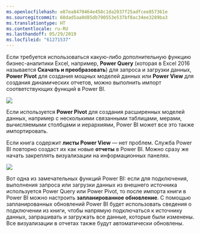 ```yaml
---
ms.openlocfilehash: e87ea8470464e458c1da2037f25adfcee857361e
ms.sourcegitcommit: 60dad5aa0d85db790553e537bf8ac34ee3289ba3
ms.translationtype: HT
ms.contentlocale: ru-RU
ms.lasthandoff: 05/29/2019
ms.locfileid: "61271537"
---
```

Если требуется использоваться какую-либо дополнительную функцию бизнес-аналитики Excel, например, **Power Query** (которая в Excel 2016 называется **Скачать и преобразовать**) для запроса и загрузки данных, **Power Pivot** для создания мощных моделей данных или **Power View** для создания динамических отчетов, можно выполнить импорт соответствующих функций в Power BI.

![](media/5-3-import-powerpivot-powerview/5-3_1.png)

Если используется **Power Pivot** для создания расширенных моделей данных, например с несколькими связанными таблицами, мерами, вычисляемыми столбцами и иерархиями, Power BI может все это также импортировать.

Если книга содержит **листы Power View** — нет проблем. Служба Power BI повторно создаст их как новые **отчеты** в Power BI. Можно сразу же начать закреплять визуализации на информационных панелях.

![](media/5-3-import-powerpivot-powerview/5-3_2.png)

Вот одна из замечательных функций Power BI: если для подключения, выполнения запроса или загрузки данных из внешнего источника используется Power Query или Power Pivot, то после импорта книги в Power BI можно настроить **запланированное обновление**. С помощью запланированных обновлений Power BI будет использовать сведения о подключении из книги, чтобы напрямую подключаться к источнику данных, запрашивать и загружать все данные, которые были изменены. Все визуализации в отчетах также будут автоматически обновлены.

